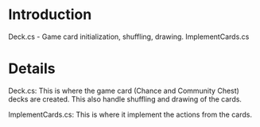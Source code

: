 # Introduction #

Deck.cs - Game card initialization, shuffling, drawing.
ImplementCards.cs


# Details #
Deck.cs:
This is where the game card (Chance and Community Chest) decks are created. This also handle shuffling and drawing of the cards.

ImplementCards.cs:
This is where it implement the actions from the cards.